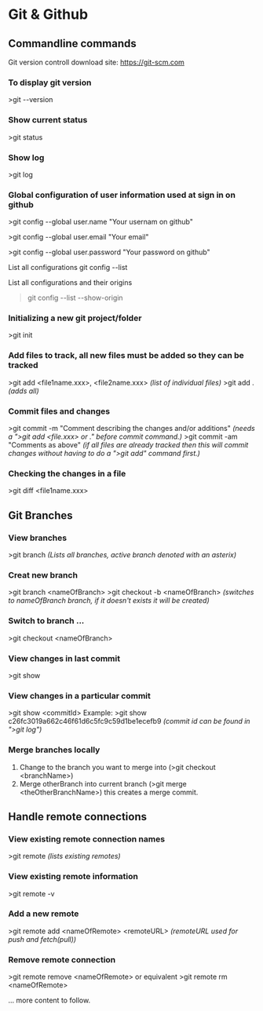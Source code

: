 # Git & Github

## Commandline commands

Git version controll download site: https://git-scm.com

### To display git version

\>git --version

### Show current status

\>git status

### Show log

\>git log

### Global configuration of user information used at sign in on github

\>git config --global user.name "Your usernam on github"

\>git config --global user.email "Your email"

\>git config --global user.password "Your password on github"

List all configurations
git config --list

List all configurations and their origins

> git config --list --show-origin

### Initializing a new git project/folder

\>git init

### Add files to track, all new files must be added so they can be tracked

\>git add <file1name.xxx>, <file2name.xxx> _(list of individual files)_
\>git add . _(adds all)_

### Commit files and changes

\>git commit -m "Comment describing the changes and/or additions" _(needs a \">git add <file.xxx> or .\" before commit command.)_
\>git commit -am "Comments as above" _(if all files are already tracked then this will commit changes without having to do a \">git add\" command first.)_

### Checking the changes in a file

\>git diff <file1name.xxx>

## Git Branches

### View branches

\>git branch _(Lists all branches, active branch denoted with an asterix)_

### Creat new branch

\>git branch \<nameOfBranch>
\>git checkout -b \<nameOfBranch> _(switches to nameOfBranch branch, if it doesn't exists it will be created)_

### Switch to branch ...

\>git checkout \<nameOfBranch>

### View changes in last commit

\>git show

### View changes in a particular commit

\>git show \<commitId>
Example:
\>git show c26fc3019a662c46f61d6c5fc9c59d1be1ecefb9 _(commit id can be found in \">git log\")_

### Merge branches locally

1. Change to the branch you want to merge into (>git checkout \<branchName>)
2. Merge otherBranch into current branch (>git merge \<theOtherBranchName>)
   this creates a merge commit.

## Handle remote connections

### View existing remote connection names

\>git remote _(lists existing remotes)_

### View existing remote information

\>git remote -v

### Add a new remote

\>git remote add \<nameOfRemote> \<remoteURL> _(remoteURL used for push and fetch(pull))_

### Remove remote connection

\>git remote remove \<nameOfRemote>
or equivalent
\>git remote rm \<nameOfRemote>

... more content to follow.
